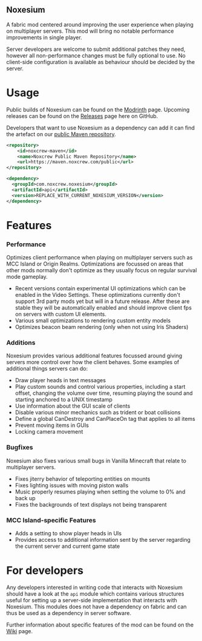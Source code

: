 Noxesium
---
A fabric mod centered around improving the user experience when playing on multiplayer servers.
This mod will bring no notable performance improvements in single player.

Server developers are welcome to submit additional patches they need, however all non-performance changes must be fully optional to use. No client-side configuration is available as behaviour should be decided by the server.

# Usage
Public builds of Noxesium can be found on the [Modrinth](https://modrinth.com/mod/noxesium) page. Upcoming releases can be found on the [Releases](https://github.com/Noxcrew/noxesium/releases) page here on GitHub.

Developers that want to use Noxesium as a dependency can add it can find the artefact on our [public Maven repository](https://maven.noxcrew.com/#/public/com/noxcrew/noxesium/api).

```xml
<repository>
    <id>noxcrew-maven</id>
    <name>Noxcrew Public Maven Repository</name>
    <url>https://maven.noxcrew.com/public</url>
</repository>

<dependency>
  <groupId>com.noxcrew.noxesium</groupId>
  <artifactId>api</artifactId>
  <version>REPLACE_WITH_CURRENT_NOXESIUM_VERSION</version>
</dependency>
```

# Features

### Performance

Optimizes client performance when playing on multiplayer servers such as MCC Island or Origin Realms. Optimizations are focussed on areas that other mods normally don't optimize as they usually focus on regular survival mode gameplay.

- Recent versions contain experimental UI optimizations which can be enabled in the Video Settings. These optimizations currently don't support 3rd party mods yet but will in a future release. After these are stable they will be automatically enabled and should improve client fps on servers with custom UI elements.
- Various small optimizations to rendering custom entity models
- Optimizes beacon beam rendering (only when not using Iris Shaders)

### Additions

Noxesium provides various additional features focussed around giving servers more control over how the client behaves. Some examples of additional things servers can do:

- Draw player heads in text messages
- Play custom sounds and control various properties, including a start offset, changing the volume over time, resuming playing the sound and starting anchored to a UNIX timestamp
- Use information about the GUI scale of clients
- Disable various minor mechanics such as trident or boat collisions
- Define a global CanDestroy and CanPlaceOn tag that applies to all items
- Prevent moving items in GUIs
- Locking camera movement

### Bugfixes

Noxesium also fixes various small bugs in Vanilla Minecraft that relate to multiplayer servers.

- Fixes jiterry behavior of teleporting entities on mounts
- Fixes lighting issues with moving piston walls
- Music properly resumes playing when setting the volume to 0% and back up
- Fixes the backgrounds of text displays not being transparent

### MCC Island-specific Features

- Adds a setting to show player heads in UIs
- Provides access to additional information sent by the server regarding the current server and current game state

# For developers

Any developers interested in writing code that interacts with Noxesium should have a look at the `api` module which contains various structures useful for setting up a server-side implementation that interacts with Noxesium. This modules
does not have a dependency on fabric and can thus be used as a dependency in server software.

Further information about specific features of the mod can be found on the [Wiki](https://github.com/Noxcrew/noxesium/wiki) page.
